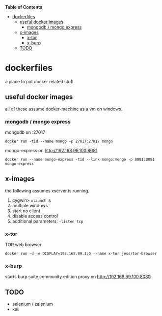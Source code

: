 <!-- START doctoc generated TOC please keep comment here to allow auto update -->
<!-- DON'T EDIT THIS SECTION, INSTEAD RE-RUN doctoc TO UPDATE --> 
**Table of Contents**

- [dockerfiles](#dockerfiles)
  - [useful docker images](#useful-docker-images)
    - [mongodb / mongo express](#mongodb--mongo-express)
  - [x-images](#x-images)
    - [x-tor](#x-tor)
    - [x-burp](#x-burp)
  - [TODO](#todo)

<!-- END doctoc generated TOC please keep comment here to allow auto update -->

# dockerfiles
a place to put docker related stuff

## useful docker images
all of these assume docker-machine as a vm on windows.

### mongodb / mongo express
mongodb on :27017

`docker run -tid --name mongo -p 27017:27017 mongo`

mongo-express on http://192.168.99.100:8081

`docker run --name mongo-express -tid --link mongo:mongo -p 8081:8081 mongo-express`

## x-images
the following assumes xserver is running.

 1. cygwin> `xlaunch &`
 2. multiple windows
 3. start no client
 4. disable access control
 2. additional parameters: `-listen tcp`

### x-tor
TOR web browser

`docker run -d -e DISPLAY=192.168.99.1:0 --name x-tor jess/tor-browser`

### x-burp
starts burp suite community edition proxy on http://192.168.99.100:8080

## TODO
- selenium / zalenium
- kali
